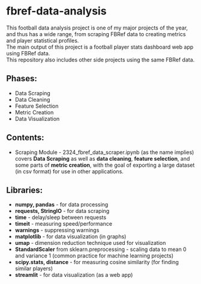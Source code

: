 # fbref-data-analysis
This football data analysis project is one of my major projects of the year, and thus has a wide range, from scraping FBRef data to creating metrics and player statistical profiles.<br>
The main output of this project is a football player stats dashboard web app using FBRef data.<br>
This repository also includes other side projects using the same FBRef data.<br>
## Phases:
* Data Scraping
* Data Cleaning
* Feature Selection
* Metric Creation
* Data Visualization
## Contents:
* Scraping Module - 2324_fbref_data_scraper.ipynb (as the name implies) covers <b>Data Scraping</b> as well as <b>data cleaning</b>, <b>feature selection</b>, and some parts of <b>metric creation</b>, with the goal of exporting a large dataset (in csv format) for use in other applications.
## Libraries:
* <b>numpy, pandas</b> - for data processing
* <b>requests, StringIO</b> - for data scraping
* <b>time</b> - delay/sleep between requests
* <b>timeit</b> - measuring speed/performance
* <b>warnings</b> - suppressing warnings
* <b>matplotlib</b> - for data visualization (in graphs)
* <b>umap</b> - dimension reduction technique used for visualization 
* <b>StandardScaler</b> from sklearn.preprocessing - scaling data to mean 0 and variance 1 (common practice for machine learning projects)
* <b>scipy.stats, distance</b> - for measuring cosine similarity (for finding similar players)
* <b>streamlit</b> - for data visualization (as a web app)

